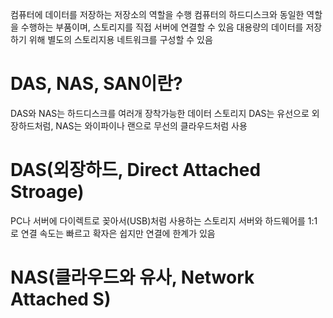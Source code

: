 
컴퓨터에 데이터를 저장하는 저장소의 역할을 수행
컴퓨터의 하드디스크와 동일한 역할을 수행하는 부품이며, 스토리지를 직접 서버에 연결할 수 있음
대용량의 데이터를 저장하기 위해 별도의 스토리지용 네트워크를 구성할 수 있음

# DAS, NAS, SAN이란?

DAS와 NAS는 하드디스크를 여러개 장착가능한 데이터 스토리지
DAS는 유선으로 외장하드처럼, NAS는 와이파이나 랜으로 무선의 클라우드처럼 사용


# DAS(외장하드, Direct Attached Stroage)

PC나 서버에 다이렉트로 꽂아서(USB)처럼 사용하는 스토리지
서버와 하드웨어를 1:1로 연결
속도는 빠르고 확자은 쉽지만 연결에 한계가 있음

# NAS(클라우드와 유사, Network Attached S)
